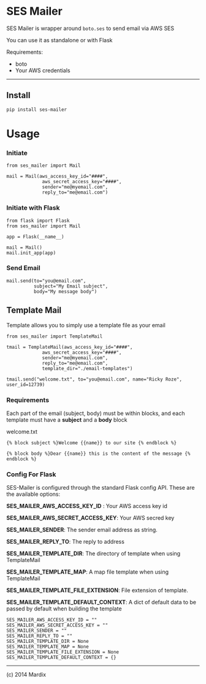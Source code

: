 # SES Mailer

SES Mailer is wrapper around `boto.ses` to send email via AWS SES

You can use it as standalone or with Flask

Requirements:

- boto
- Your AWS credentials

---

## Install

    pip install ses-mailer

# Usage

### Initiate

    from ses_mailer import Mail

    mail = Mail(aws_access_key_id="####",
                 aws_secret_access_key="####",
                 sender="me@myemail.com",
                 reply_to="me@email.com")

### Initiate with Flask

    from flask import Flask
    from ses_mailer import Mail

    app = Flask(__name__)

    mail = Mail()
    mail.init_app(app)


### Send Email

    mail.send(to="you@email.com",
              subject="My Email subject",
              body="My message body")



## Template Mail

Template allows you to simply use a template file as your email


    from ses_mailer import TemplateMail

    tmail = TemplateMail(aws_access_key_id="####",
                 aws_secret_access_key="####",
                 sender="me@myemail.com",
                 reply_to="me@email.com",
                 template_dir="./email-templates")

    tmail.send("welcome.txt", to="you@email.com", name="Ricky Roze", user_id=12739)


### Requirements

Each part of the email (subject, body) must be within blocks, and each template
must have a **subject** and a **body** block


welcome.txt


    {% block subject %}Welcome {{name}} to our site {% endblock %}

    {% block body %}Dear {{name}} this is the content of the message {% endblock %}



### Config For Flask

SES-Mailer is configured through the standard Flask config API.
These are the available options:

**SES_MAILER_AWS_ACCESS_KEY_ID** : Your AWS access key id

**SES_MAILER_AWS_SECRET_ACCESS_KEY**: Your AWS secred key

**SES_MAILER_SENDER**: The sender email address as string.

**SES_MAILER_REPLY_TO**: The reply to address

**SES_MAILER_TEMPLATE_DIR**: The directory of template when using TemplateMail

**SES_MAILER_TEMPLATE_MAP**: A map file template when using TemplateMail

**SES_MAILER_TEMPLATE_FILE_EXTENSION**: File extension of template.

**SES_MAILER_TEMPLATE_DEFAULT_CONTEXT**: A dict of default data to be passed by default
when building the template

    SES_MAILER_AWS_ACCESS_KEY_ID = ""
    SES_MAILER_AWS_SECRET_ACCESS_KEY = ""
    SES_MAILER_SENDER = ""
    SES_MAILER_REPLY_TO = ""
    SES_MAILER_TEMPLATE_DIR = None
    SES_MAILER_TEMPLATE_MAP = None
    SES_MAILER_TEMPLATE_FILE_EXTENSION = None
    SES_MAILER_TEMPLATE_DEFAULT_CONTEXT = {}


---

(c) 2014 Mardix

